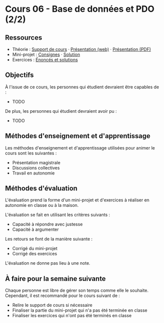 # Cours 06 - Base de données et PDO (2/2)

## Ressources

- Théorie : [Support de cours](./01-theorie/README.md) ·
  [Présentation (web)](https://heig-vd-progserv1-course.github.io/heig-vd-progserv1-course/06-base-de-donnees-et-pdo-2-2/01-theorie/index.html)
  ·
  [Présentation (PDF)](https://heig-vd-progserv1-course.github.io/heig-vd-progserv1-course/06-base-de-donnees-et-pdo-2-2/01-theorie/06-base-de-donnees-et-pdo-2-2-presentation.pdf)
- Mini-projet : [Consignes](./02-mini-project/README.md) ·
  [Solution](./02-mini-project/solution/)
- Exercices : [Énoncés et solutions](./03-exercices/README.md)

## Objectifs

À l'issue de ce cours, les personnes qui étudient devraient être capables de :

- TODO

De plus, les personnes qui étudient devraient avoir pu :

- TODO

## Méthodes d'enseignement et d'apprentissage

Les méthodes d'enseignement et d'apprentissage utilisées pour animer le cours
sont les suivantes :

- Présentation magistrale
- Discussions collectives
- Travail en autonomie

## Méthodes d'évaluation

L'évaluation prend la forme d'un mini-projet et d'exercices à réaliser en
autonomie en classe ou à la maison.

L'évaluation se fait en utilisant les critères suivants :

- Capacité à répondre avec justesse
- Capacité à argumenter

Les retours se font de la manière suivante :

- Corrigé du mini-projet
- Corrigé des exercices

L'évaluation ne donne pas lieu à une note.

## À faire pour la semaine suivante

Chaque personne est libre de gérer son temps comme elle le souhaite. Cependant,
il est recommandé pour le cours suivant de :

- Relire le support de cours si nécessaire
- Finaliser la partie du mini-projet qui n'a pas été terminée en classe
- Finaliser les exercices qui n'ont pas été terminés en classe

